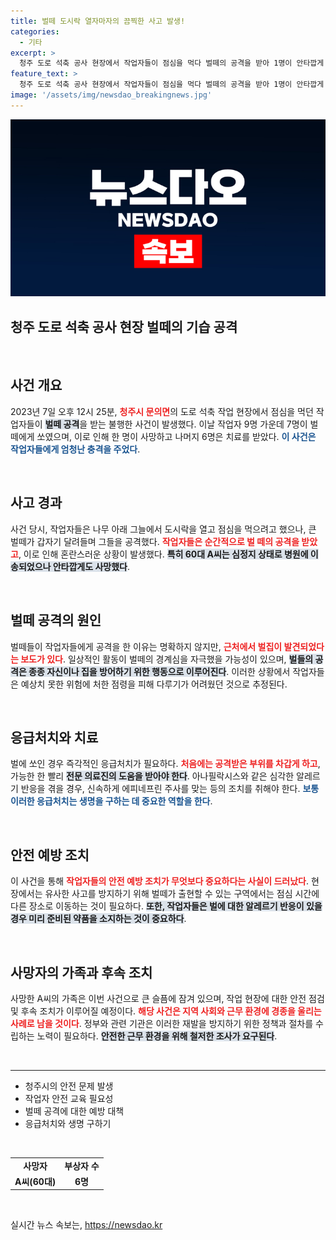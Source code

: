 ```yaml
---
title: 벌떼 도시락 열자마자의 끔찍한 사고 발생!
categories:
  - 기타
excerpt: >
  청주 도로 석축 공사 현장에서 작업자들이 점심을 먹다 벌떼의 공격을 받아 1명이 안타깝게 사망했습니다. 예기치 못한 재앙이 작업자들을 덮쳤습니다.
feature_text: >
  청주 도로 석축 공사 현장에서 작업자들이 점심을 먹다 벌떼의 공격을 받아 1명이 안타깝게 사망했습니다. 예기치 못한 재앙이 작업자들을 덮쳤습니다.
image: '/assets/img/newsdao_breakingnews.jpg'
---
```


<p><img src="/assets/img/newsdao_breakingnews.jpg" alt="flaretime 속보" /></p>

<h2 data-ke-size="size26">청주 도로 석축 공사 현장 벌떼의 기습 공격</h2>

<p data-ke-size="size16">&nbsp;</p>

<h2 data-ke-size="size26">사건 개요</h2>

<p data-ke-size="size16">2023년 7일 오후 12시 25분, <b><span style="color: #ee2323;">청주시 문의면</span></b>의 도로 석축 작업 현장에서 점심을 먹던 작업자들이 <b><span style="background-color: #21538527;">벌떼 공격</span></b>을 받는 불행한 사건이 발생했다. 이날 작업자 9명 가운데 7명이 벌떼에게 쏘였으며, 이로 인해 한 명이 사망하고 나머지 6명은 치료를 받았다. <b><span style="color: #1a5490;">이 사건은 작업자들에게 엄청난 충격을 주었다</span></b>.</p>

<p data-ke-size="size16">&nbsp;</p>

<h2 data-ke-size="size26">사고 경과</h2>

<p data-ke-size="size16">사건 당시, 작업자들은 나무 아래 그늘에서 도시락을 열고 점심을 먹으려고 했으나, 큰 벌떼가 갑자기 달려들며 그들을 공격했다. <b><span style="color: #ee2323;">작업자들은 순간적으로 벌 떼의 공격을 받았고</span></b>, 이로 인해 혼란스러운 상황이 발생했다. <b><span style="background-color: #21538527;">특히 60대 A씨는 심정지 상태로 병원에 이송되었으나 안타깝게도 사망했다</span></b>.</p>

<p data-ke-size="size16">&nbsp;</p>

<h2 data-ke-size="size26">벌떼 공격의 원인</h2>

<p data-ke-size="size16">벌떼들이 작업자들에게 공격을 한 이유는 명확하지 않지만, <b><span style="color: #ee2323;">근처에서 벌집이 발견되었다는 보도가 있다</span></b>. 일상적인 활동이 벌떼의 경계심을 자극했을 가능성이 있으며, <b><span style="background-color: #21538527;">벌들의 공격은 종종 자신이나 집을 방어하기 위한 행동으로 이루어진다</span></b>. 이러한 상황에서 작업자들은 예상치 못한 위험에 처한 점령을 피해 다루기가 어려웠던 것으로 추정된다.</p>

<p data-ke-size="size16">&nbsp;</p>

<h2 data-ke-size="size26">응급처치와 치료</h2>

<p data-ke-size="size16">벌에 쏘인 경우 즉각적인 응급처치가 필요하다. <b><span style="color: #ee2323;">처음에는 공격받은 부위를 차갑게 하고</span></b>, 가능한 한 빨리 <b><span style="background-color: #21538527;">전문 의료진의 도움을 받아야 한다</span></b>. 아나필락시스와 같은 심각한 알레르기 반응을 겪을 경우, 신속하게 에피네프린 주사를 맞는 등의 조치를 취해야 한다. <b><span style="color: #1a5490;">보통 이러한 응급처치는 생명을 구하는 데 중요한 역할을 한다</span></b>.</p>

<p data-ke-size="size16">&nbsp;</p>

<h2 data-ke-size="size26">안전 예방 조치</h2>

<p data-ke-size="size16">이 사건을 통해 <b><span style="color: #ee2323;">작업자들의 안전 예방 조치가 무엇보다 중요하다는 사실이 드러났다</span></b>. 현장에서는 유사한 사고를 방지하기 위해 벌떼가 출현할 수 있는 구역에서는 점심 시간에 다른 장소로 이동하는 것이 필요하다. <b><span style="background-color: #21538527;">또한, 작업자들은 벌에 대한 알레르기 반응이 있을 경우 미리 준비된 약품을 소지하는 것이 중요하다</span></b>.</p>

<p data-ke-size="size16">&nbsp;</p>

<h2 data-ke-size="size26">사망자의 가족과 후속 조치</h2>

<p data-ke-size="size16">사망한 A씨의 가족은 이번 사건으로 큰 슬픔에 잠겨 있으며, 작업 현장에 대한 안전 점검 및 후속 조치가 이루어질 예정이다. <b><span style="color: #ee2323;">해당 사건은 지역 사회와 근무 환경에 경종을 울리는 사례로 남을 것이다</span></b>. 정부와 관련 기관은 이러한 재발을 방지하기 위한 정책과 절차를 수립하는 노력이 필요하다. <b><span style="background-color: #21538527;">안전한 근무 환경을 위해 철저한 조사가 요구된다</span></b>.</p>

<p data-ke-size="size16">&nbsp;</p>

<hr>

<ul>
    <li>청주시의 안전 문제 발생</li>
    <li>작업자 안전 교육 필요성</li>
    <li>벌떼 공격에 대한 예방 대책</li>
    <li>응급처치와 생명 구하기</li>
</ul>

<p data-ke-size="size16">&nbsp;</p>

<table style="width:100%;">
    <tr>
        <td style="text-align: center; height: 17px;"><b>사망자</b></td>
        <td style="text-align: center; height: 17px;"><b>부상자 수</b></td>
    </tr>
    <tr>
        <td style="text-align: center; height: 17px;"><b>A씨(60대)</b></td>
        <td style="text-align: center; height: 17px;"><b>6명</b></td>
    </tr>
</table>

<p data-ke-size="size16">&nbsp;</p>
실시간 뉴스 속보는, <a href="https://newsdao.kr" rel="dofollow">https://newsdao.kr</a>


